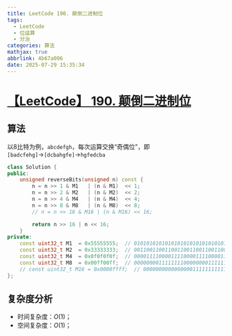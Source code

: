 ```yaml
---
title: LeetCode 190. 颠倒二进制位
tags:
  - LeetCode
  - 位运算
  - 分治
categories: 算法
mathjax: true
abbrlink: 4b67a096
date: 2025-07-29 15:35:34
---
```


# [【LeetCode】 190. 颠倒二进制位](https://leetcode.cn/problems/reverse-bits/)

## 算法

以8比特为例，`abcdefgh`，每次运算交换“奇偶位”，即`[badcfehg]`→`[dcbahgfe]`→`hgfedcba`

```c++
class Solution {
public:
    unsigned reverseBits(unsigned n) const {
        n = n >> 1 & M1   | (n & M1)  << 1;
        n = n >> 2 & M2   | (n & M2)  << 2;
        n = n >> 4 & M4   | (n & M4)  << 4;
        n = n >> 8 & M8   | (n & M8)  << 8;
        // n = n >> 16 & M16 | (n & M16) << 16;

        return n >> 16 | n << 16;
    }
private:
    const uint32_t M1  = 0x55555555;  // 01010101010101010101010101010101
    const uint32_t M2  = 0x33333333;  // 00110011001100110011001100110011
    const uint32_t M4  = 0x0f0f0f0f;  // 00001111000011110000111100001111
    const uint32_t M8  = 0x00ff00ff;  // 00000000111111110000000011111111
    // const uint32_t M16 = 0x0000ffff;  // 00000000000000001111111111111111
};
```

## 复杂度分析

- 时间复杂度：$O(1)$；
- 空间复杂度：$O(1)$；
